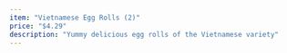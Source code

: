 ```yaml
---
item: "Vietnamese Egg Rolls (2)"
price: "$4.29"
description: "Yummy delicious egg rolls of the Vietnamese variety"
---
```


